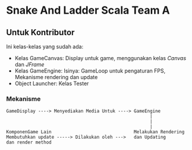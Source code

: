 # Snake And Ladder Scala Team A 

## Untuk Kontributor

Ini kelas-kelas yang sudah ada:

* Kelas GameCanvas: Display untuk game, menggunakan kelas _Canvas_ dan _JFrame_
* Kelas GameEngine: Isinya: GameLoop untuk pengaturan FPS, Mekanisme rendering dan update
* Object Launcher: Kelas Tester

### Mekanisme

    GameDisplay ----> Menyediakan Media Untuk ----> GameEngine
                                                          |
                                                          |
                                                          |
    KomponenGame Lain                               Melakukan Rendering
    Membutuhkan update -----> Dilakukan oleh --->   dan Updating
    dan render method
    
